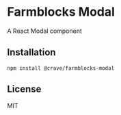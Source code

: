 # Farmblocks Modal

A React Modal component

## Installation

```
npm install @crave/farmblocks-modal
```

## License

MIT

